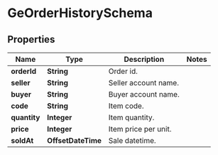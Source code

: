 

# GeOrderHistorySchema


## Properties

| Name | Type | Description | Notes |
|------------ | ------------- | ------------- | -------------|
|**orderId** | **String** | Order id. |  |
|**seller** | **String** | Seller account name. |  |
|**buyer** | **String** | Buyer account name. |  |
|**code** | **String** | Item code. |  |
|**quantity** | **Integer** | Item quantity. |  |
|**price** | **Integer** | Item price per unit. |  |
|**soldAt** | **OffsetDateTime** | Sale datetime. |  |



